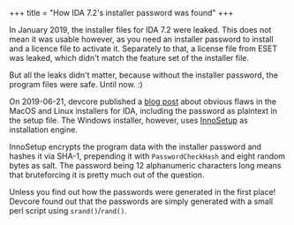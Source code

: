 +++
title = "How IDA 7.2's installer password was found"
+++

In January 2019, the installer files for IDA 7.2 were leaked. This does not mean it was usable however, as you need an installer password to install and a licence file to activate it.
Separately to that, a license file from ESET was leaked, which didn't match the feature set of the installer file.

But all the leaks didn't matter, because without the installer password, the program files were safe. Until now. :)

On 2019-06-21, devcore published a [blog post](https://devco.re/blog/2019/06/21/operation-crack-hacking-IDA-Pro-installer-PRNG-from-an-unusual-way-en/) about obvious flaws in the MacOS and Linux installers for IDA, including the password as plaintext in the setup file. The Windows installer, however, uses [InnoSetup](http://www.jrsoftware.org/isinfo.php) as installation engine.

InnoSetup encrypts the program data with the installer password and hashes it via SHA-1, prepending it with `PasswordCheckHash` and eight random bytes as salt. The password being 12 alphanumeric characters long means that bruteforcing it is pretty much out of the question.

Unless you find out how the passwords were generated in the first place! Devcore found out that the passwords are simply generated with a small perl script using `srand()`/`rand()`.
